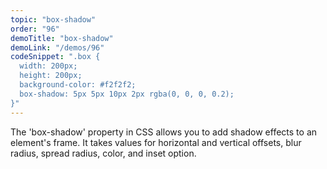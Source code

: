 ```yaml
---
topic: "box-shadow"
order: "96"
demoTitle: "box-shadow"
demoLink: "/demos/96"
codeSnippet: ".box {
  width: 200px;
  height: 200px;
  background-color: #f2f2f2;
  box-shadow: 5px 5px 10px 2px rgba(0, 0, 0, 0.2);
}"
---
```


The 'box-shadow' property in CSS allows you to add shadow effects to an element's frame. It takes values for horizontal and vertical offsets, blur radius, spread radius, color, and inset option.
<br />
